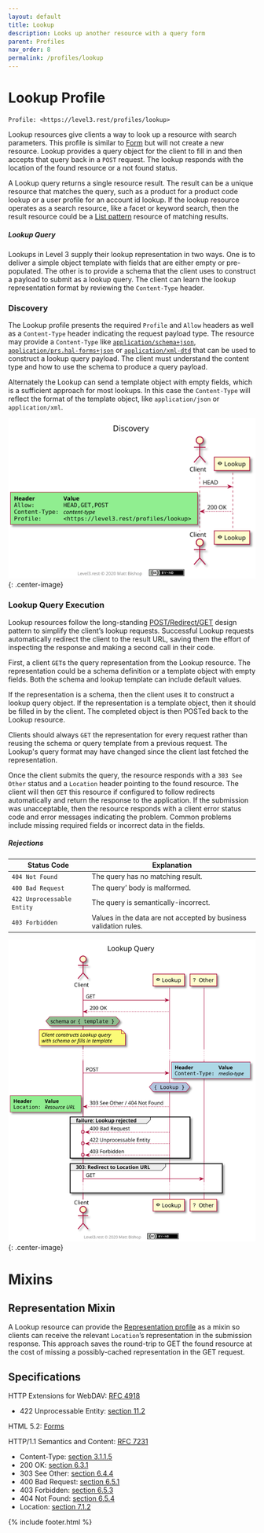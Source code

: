 ```yaml
---
layout: default
title: Lookup
description: Looks up another resource with a query form
parent: Profiles
nav_order: 8
permalink: /profiles/lookup
---
```

# Lookup Profile

```
Profile: <https://level3.rest/profiles/lookup>
```

Lookup resources give clients a way to look up a resource with search parameters. This profile is similar to [Form](form.md) but will not create a new resource. Lookup provides a query object for the client to fill in and then accepts that query back in a `POST` request. The lookup responds with the location of the found resource or a not found status. 

A Lookup query returns a single resource result. The result can be a unique resource that matches the query, such as a product for a product code lookup or a user profile for an account id lookup. If the lookup resource operates as a search resource, like a facet or keyword search, then the result resource could be a [List pattern](../patterns/list.md) resource of matching results.

##### Lookup Query

Lookups in Level 3 supply their lookup representation in two ways. One is to deliver a simple object template with fields that are either empty or pre-populated. The other is to provide a schema that the client uses to construct a payload to submit as a lookup query. The client can learn the lookup representation format by reviewing the `Content-Type` header.

### Discovery

The Lookup profile presents the required `Profile` and `Allow` headers as well as a `Content-Type` header indicating the request payload type. The resource may provide a `Content-Type` like [`application/schema+json`](https://json-schema.org/latest/json-schema-core.html), [`application/prs.hal-forms+json`](https://rwcbook.github.io/hal-forms/) or [`application/xml-dtd`](https://www.w3.org/2006/02/son-of-3023/draft-murata-kohn-lilley-xml-04.html) that can be used to construct a lookup query payload. The client must understand the content type and how to use the schema to produce a query payload.

Alternately the Lookup can send a template object with empty fields, which is a sufficient approach for most lookups. In this case the `Content-Type` will reflect the format of the template object, like `application/json` or `application/xml`.

![](lookup/discovery.svg){: .center-image}

### Lookup Query Execution

Lookup resources follow the long-standing [POST/Redirect/GET](https://en.wikipedia.org/wiki/Post/Redirect/Get) design pattern to simplify the client’s lookup requests. Successful Lookup requests automatically redirect the client to the result URL, saving them the effort of inspecting the response and making a second call in their code. 

First, a client `GET`s the query representation from the Lookup resource. The representation could be a schema definition or a template object with empty fields. Both the schema and lookup template can include default values.

If the representation is a schema, then the client uses it to construct a lookup query object. If the representation is a template object, then it should be filled in by the client. The completed object is then POSTed back to the Lookup resource.

Clients should always `GET` the representation for every request rather than reusing the schema or query template from a previous request. The Lookup's query format may have changed since the client last fetched the representation.

Once the client submits the query, the resource responds with a `303 See Other` status and a `Location` header pointing to the found resource. The client will then `GET` this resource if configured to follow redirects automatically and return the response to the application. If the submission was unacceptable, then the resource responds with a client error status code and error messages indicating the problem. Common problems include missing required fields or incorrect data in the fields.

##### Rejections

| Status Code                | Explanation                                                  |
| -------------------------- | ------------------------------------------------------------ |
| `404 Not Found`            | The query has no matching result.                            |
| `400 Bad Request`          | The query’ body is malformed.                                |
| `422 Unprocessable Entity` | The query is semantically-incorrect.                         |
| `403 Forbidden`            | Values in the data are not accepted by business validation rules. |

![](lookup/lookup.svg){: .center-image}

# Mixins

## Representation Mixin

A Lookup resource can provide the [Representation profile](representation.md) as a mixin so clients can receive the relevant `Location`’s representation in the submission response. This approach saves the round-trip to GET the found resource at the cost of missing a possibly-cached representation in the GET request.

## Specifications

HTTP Extensions for WebDAV: [RFC 4918](https://tools.ietf.org/html/rfc4918)

- 422 Unprocessable Entity: [section 11.2](https://tools.ietf.org/html/rfc4918#section-11.2)

HTML 5.2: [Forms](https://www.w3.org/TR/html52/sec-forms.html)

HTTP/1.1 Semantics and Content: [RFC 7231](https://tools.ietf.org/html/rfc7231)

- Content-Type: [section 3.1.1.5](https://tools.ietf.org/html/rfc7231#section-3.1.1.5)
- 200 OK: [section 6.3.1](https://tools.ietf.org/html/rfc7231#section-6.3.1)
- 303 See Other: [section 6.4.4](https://tools.ietf.org/html/rfc7231#section-6.4.4)
- 400 Bad Request: [section 6.5.1](https://tools.ietf.org/html/rfc7231#section-6.5.1)
- 403 Forbidden: [section 6.5.3](https://tools.ietf.org/html/rfc7231#section-6.5.3)
- 404 Not Found: [section 6.5.4](https://tools.ietf.org/html/rfc7231#section-6.5.4)
- Location: [section 7.1.2](https://tools.ietf.org/html/rfc7231#section-7.1.2)

{% include footer.html %}
